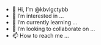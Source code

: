 - 👋 Hi, I’m @kbvlgctybb
- 👀 I’m interested in ...
- 🌱 I’m currently learning ...
- 💞️ I’m looking to collaborate on ...
- 📫 How to reach me ...

<!---
kbvlgctybb/kbvlgctybb is a ✨ special ✨ repository because its `README.md` (this file) appears on your GitHub profile.
You can click the Preview link to take a look at your changes.
--->
